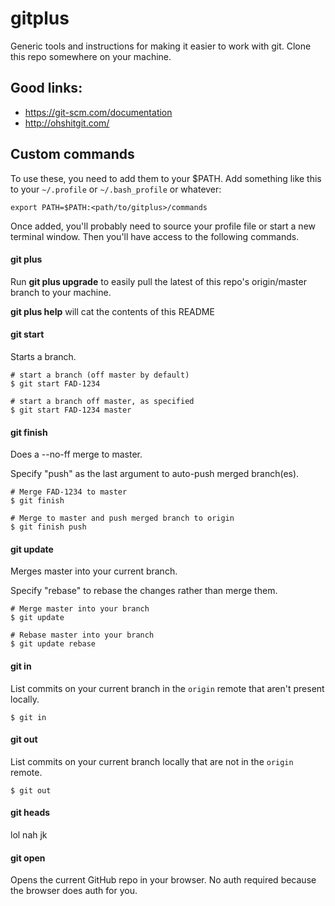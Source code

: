 # gitplus

Generic tools and instructions for making it easier to work with git. Clone this repo somewhere on your machine.

## Good links:

* https://git-scm.com/documentation
* http://ohshitgit.com/

## Custom commands

To use these, you need to add them to your $PATH. Add something like this to your `~/.profile` or `~/.bash_profile` or whatever:

```
export PATH=$PATH:<path/to/gitplus>/commands
```

Once added, you'll probably need to source your profile file or start a new terminal window. Then you'll have access to the following commands.

#### git plus

Run **git plus upgrade** to easily pull the latest of this repo's origin/master branch to your machine.

**git plus help** will cat the contents of this README

#### git start

Starts a branch.

```shell
# start a branch (off master by default)
$ git start FAD-1234

# start a branch off master, as specified
$ git start FAD-1234 master
```

#### git finish

Does a --no-ff merge to master.

Specify "push" as the last argument to auto-push merged branch(es).

```shell
# Merge FAD-1234 to master
$ git finish

# Merge to master and push merged branch to origin
$ git finish push
```

#### git update

Merges master into your current branch.

Specify "rebase" to rebase the changes rather than merge them.

```shell
# Merge master into your branch
$ git update

# Rebase master into your branch
$ git update rebase
```

#### git in

List commits on your current branch in the `origin` remote that aren't present locally.

```shell
$ git in
```

#### git out

List commits on your current branch locally that are not in the `origin` remote.

```shell
$ git out
```

#### git heads

lol nah jk

#### git open

Opens the current GitHub repo in your browser. No auth required because the browser does auth for you.
